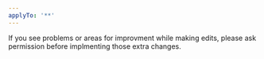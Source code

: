 ```yaml
---
applyTo: '**'
---
```


If you see problems or areas for improvment while making edits, please ask permission before implmenting those extra changes.
